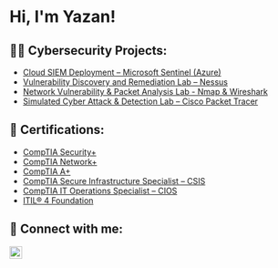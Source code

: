 <h1>Hi, I'm Yazan! </h1>

<h2>👨‍💻 Cybersecurity Projects:</h2>

- [Cloud SIEM Deployment – Microsoft Sentinel (Azure)](https://github.com/SlashHasher/SIEM-Deployment/blob/main/README.md)
- [Vulnerability Discovery and Remediation Lab – Nessus](https://github.com/SlashHasher/SlashHasher)
- [Network Vulnerability & Packet Analysis Lab - Nmap & Wireshark](https://github.com/SlashHasher/SlashHasher)
- [Simulated Cyber Attack & Detection Lab – Cisco Packet Tracer](https://github.com/SlashHasher/SlashHasher)


<h2>📃 Certifications:</h2>

- [CompTIA Security+](https://www.certmetrics.com/comptia/public/verification.aspx?code=4W45Y1F92Z0LF0CT)
- [CompTIA Network+](https://www.certmetrics.com/comptia/public/verification.aspx?code=TJ64RHE9B8PPV35B)
- [CompTIA A+ ](https://www.certmetrics.com/comptia/public/verification.aspx?code=71MVM98WDYK0F2CC)
- [CompTIA Secure Infrastructure Specialist – CSIS](https://www.credly.com/badges/d3c16434-829b-4592-99eb-917138647a5e/public_url)
- [CompTIA IT Operations Specialist – CIOS](https://www.credly.com/badges/59566ab3-78c4-4427-bf14-62249938ffd5/public_url)
- [ITIL® 4 Foundation](https://www.axelos.com/certifications/itil-service-management/itil-4-foundation/)






<h2> 🤳 Connect with me:</h2>



[<img align="left" alt="Yazan Moussa | LinkedIn" width="22px" src="https://cdn.jsdelivr.net/npm/simple-icons@v3/icons/linkedin.svg" />][linkedin]

[linkedin]: https://www.linkedin.com/in/yazan-moussa-ggc/

<!--
